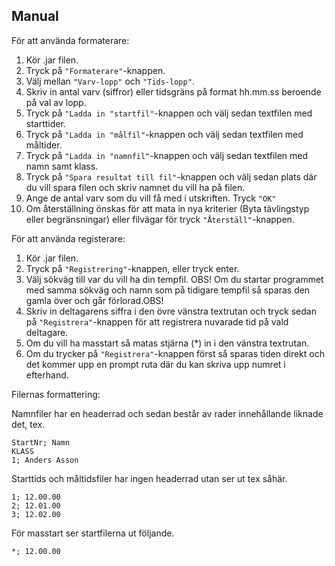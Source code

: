 ## Manual 



För att använda formaterare:

1. Kör .jar filen.
2. Tryck på ```"Formaterare"```-knappen.
3. Välj mellan ```"Varv-lopp"``` och ```"Tids-lopp"```.
4. Skriv in antal varv (siffror) eller tidsgräns på format hh.mm.ss beroende på val av lopp.
5. Tryck på ```"Ladda in "startfil"```-knappen och välj sedan textfilen med starttider.
6. Tryck på ```"Ladda in "målfil"```-knappen och välj sedan textfilen med måltider.
7. Tryck på ```"Ladda in "namnfil"```-knappen och välj sedan textfilen med namn samt klass.
8. Tryck på ```"Spara resultat till fil"```-knappen och välj sedan plats där du vill spara filen och skriv namnet du vill ha på filen.
9. Ange de antal varv som du vill få med i utskriften. Tryck ```"OK"```
10. Om återställning önskas för att mata in nya kriterier (Byta tävlingstyp eller begränsningar) eller filvägar för tryck ```"Återställ"```-knappen.  

För att använda registerare:

1. Kör .jar filen.
2. Tryck på ```"Registrering"```-knappen, eller tryck enter.
3. Välj sökväg till var du vill ha din tempfil. OBS! Om du startar programmet med samma sökväg och namn som på tidigare tempfil så sparas den gamla över och går förlorad.OBS!
4. Skriv in deltagarens siffra i den övre vänstra textrutan och tryck sedan på ```"Registrera"```-knappen för att registrera nuvarade tid på vald deltagare.
5. Om du vill ha masstart så matas stjärna (*) in i den vänstra textrutan.
6. Om du trycker på ```"Registrera"```-knappen först så sparas tiden direkt och det kommer upp en prompt ruta där du kan skriva upp numret i efterhand.


Filernas formattering:

   Namnfiler har en headerrad och sedan består av rader innehållande liknade det, tex.

    StartNr; Namn
    KLASS
    1; Anders Asson

   Starttids och måltidsfiler har ingen headerrad utan ser ut tex såhär.

    1; 12.00.00
    2; 12.01.00
    3; 12.02.00


   För masstart ser startfilerna ut följande.

    *; 12.00.00
